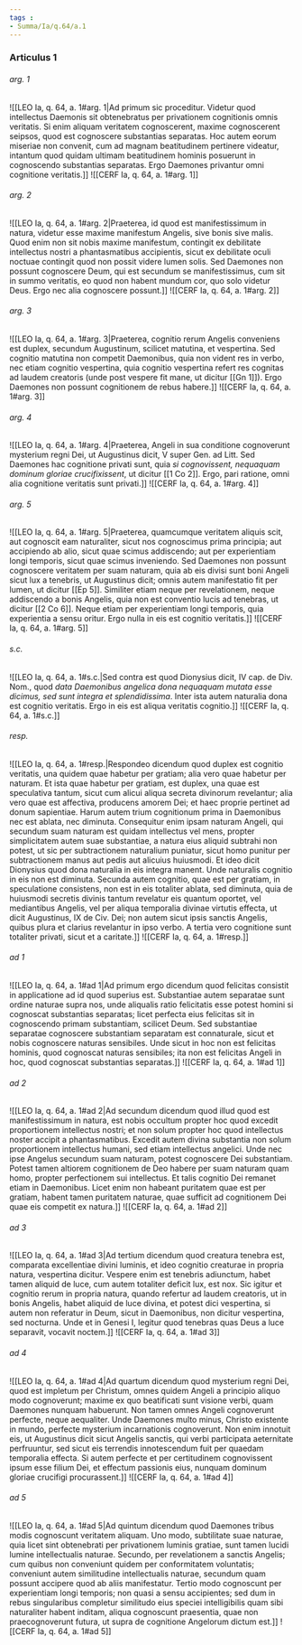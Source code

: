 ```yaml
---
tags : 
- Summa/Ia/q.64/a.1
---
```


### Articulus 1

###### arg. 1
![[LEO Ia, q. 64, a. 1#arg. 1|Ad primum sic proceditur. Videtur quod intellectus Daemonis sit obtenebratus per privationem cognitionis omnis veritatis. Si enim aliquam veritatem cognoscerent, maxime cognoscerent seipsos, quod est cognoscere substantias separatas. Hoc autem eorum miseriae non convenit, cum ad magnam beatitudinem pertinere videatur, intantum quod quidam ultimam beatitudinem hominis posuerunt in cognoscendo substantias separatas. Ergo Daemones privantur omni cognitione veritatis.]]
![[CERF Ia, q. 64, a. 1#arg. 1]]

###### arg. 2
![[LEO Ia, q. 64, a. 1#arg. 2|Praeterea, id quod est manifestissimum in natura, videtur esse maxime manifestum Angelis, sive bonis sive malis. Quod enim non sit nobis maxime manifestum, contingit ex debilitate intellectus nostri a phantasmatibus accipientis, sicut ex debilitate oculi noctuae contingit quod non possit videre lumen solis. Sed Daemones non possunt cognoscere Deum, qui est secundum se manifestissimus, cum sit in summo veritatis, eo quod non habent mundum cor, quo solo videtur Deus. Ergo nec alia cognoscere possunt.]]
![[CERF Ia, q. 64, a. 1#arg. 2]]

###### arg. 3
![[LEO Ia, q. 64, a. 1#arg. 3|Praeterea, cognitio rerum Angelis conveniens est duplex, secundum Augustinum, scilicet matutina, et vespertina. Sed cognitio matutina non competit Daemonibus, quia non vident res in verbo, nec etiam cognitio vespertina, quia cognitio vespertina refert res cognitas ad laudem creatoris (unde post vespere fit mane, ut dicitur [[Gn 1]]). Ergo Daemones non possunt cognitionem de rebus habere.]]
![[CERF Ia, q. 64, a. 1#arg. 3]]

###### arg. 4
![[LEO Ia, q. 64, a. 1#arg. 4|Praeterea, Angeli in sua conditione cognoverunt mysterium regni Dei, ut Augustinus dicit, V super Gen. ad Litt. Sed Daemones hac cognitione privati sunt, quia *si cognovissent, nequaquam dominum gloriae crucifixissent*, ut dicitur [[1 Co 2]]. Ergo, pari ratione, omni alia cognitione veritatis sunt privati.]]
![[CERF Ia, q. 64, a. 1#arg. 4]]

###### arg. 5
![[LEO Ia, q. 64, a. 1#arg. 5|Praeterea, quamcumque veritatem aliquis scit, aut cognoscit eam naturaliter, sicut nos cognoscimus prima principia; aut accipiendo ab alio, sicut quae scimus addiscendo; aut per experientiam longi temporis, sicut quae scimus inveniendo. Sed Daemones non possunt cognoscere veritatem per suam naturam, quia ab eis divisi sunt boni Angeli sicut lux a tenebris, ut Augustinus dicit; omnis autem manifestatio fit per lumen, ut dicitur [[Ep 5]]. Similiter etiam neque per revelationem, neque addiscendo a bonis Angelis, quia non est conventio lucis ad tenebras, ut dicitur [[2 Co 6]]. Neque etiam per experientiam longi temporis, quia experientia a sensu oritur. Ergo nulla in eis est cognitio veritatis.]]
![[CERF Ia, q. 64, a. 1#arg. 5]]

###### s.c.
![[LEO Ia, q. 64, a. 1#s.c.|Sed contra est quod Dionysius dicit, IV cap. de Div. Nom., quod *data Daemonibus angelica dona nequaquam mutata esse dicimus, sed sunt integra et splendidissima*. Inter ista autem naturalia dona est cognitio veritatis. Ergo in eis est aliqua veritatis cognitio.]]
![[CERF Ia, q. 64, a. 1#s.c.]]

###### resp.
![[LEO Ia, q. 64, a. 1#resp.|Respondeo dicendum quod duplex est cognitio veritatis, una quidem quae habetur per gratiam; alia vero quae habetur per naturam. Et ista quae habetur per gratiam, est duplex, una quae est speculativa tantum, sicut cum alicui aliqua secreta divinorum revelantur; alia vero quae est affectiva, producens amorem Dei; et haec proprie pertinet ad donum sapientiae. Harum autem trium cognitionum prima in Daemonibus nec est ablata, nec diminuta. Consequitur enim ipsam naturam Angeli, qui secundum suam naturam est quidam intellectus vel mens, propter simplicitatem autem suae substantiae, a natura eius aliquid subtrahi non potest, ut sic per subtractionem naturalium puniatur, sicut homo punitur per subtractionem manus aut pedis aut alicuius huiusmodi. Et ideo dicit Dionysius quod dona naturalia in eis integra manent. Unde naturalis cognitio in eis non est diminuta. Secunda autem cognitio, quae est per gratiam, in speculatione consistens, non est in eis totaliter ablata, sed diminuta, quia de huiusmodi secretis divinis tantum revelatur eis quantum oportet, vel mediantibus Angelis, vel per aliqua temporalia divinae virtutis effecta, ut dicit Augustinus, IX de Civ. Dei; non autem sicut ipsis sanctis Angelis, quibus plura et clarius revelantur in ipso verbo. A tertia vero cognitione sunt totaliter privati, sicut et a caritate.]]
![[CERF Ia, q. 64, a. 1#resp.]]

###### ad 1
![[LEO Ia, q. 64, a. 1#ad 1|Ad primum ergo dicendum quod felicitas consistit in applicatione ad id quod superius est. Substantiae autem separatae sunt ordine naturae supra nos, unde aliqualis ratio felicitatis esse potest homini si cognoscat substantias separatas; licet perfecta eius felicitas sit in cognoscendo primam substantiam, scilicet Deum. Sed substantiae separatae cognoscere substantiam separatam est connaturale, sicut et nobis cognoscere naturas sensibiles. Unde sicut in hoc non est felicitas hominis, quod cognoscat naturas sensibiles; ita non est felicitas Angeli in hoc, quod cognoscat substantias separatas.]]
![[CERF Ia, q. 64, a. 1#ad 1]]

###### ad 2
![[LEO Ia, q. 64, a. 1#ad 2|Ad secundum dicendum quod illud quod est manifestissimum in natura, est nobis occultum propter hoc quod excedit proportionem intellectus nostri; et non solum propter hoc quod intellectus noster accipit a phantasmatibus. Excedit autem divina substantia non solum proportionem intellectus humani, sed etiam intellectus angelici. Unde nec ipse Angelus secundum suam naturam, potest cognoscere Dei substantiam. Potest tamen altiorem cognitionem de Deo habere per suam naturam quam homo, propter perfectionem sui intellectus. Et talis cognitio Dei remanet etiam in Daemonibus. Licet enim non habeant puritatem quae est per gratiam, habent tamen puritatem naturae, quae sufficit ad cognitionem Dei quae eis competit ex natura.]]
![[CERF Ia, q. 64, a. 1#ad 2]]

###### ad 3
![[LEO Ia, q. 64, a. 1#ad 3|Ad tertium dicendum quod creatura tenebra est, comparata excellentiae divini luminis, et ideo cognitio creaturae in propria natura, vespertina dicitur. Vespere enim est tenebris adiunctum, habet tamen aliquid de luce, cum autem totaliter deficit lux, est nox. Sic igitur et cognitio rerum in propria natura, quando refertur ad laudem creatoris, ut in bonis Angelis, habet aliquid de luce divina, et potest dici vespertina, si autem non referatur in Deum, sicut in Daemonibus, non dicitur vespertina, sed nocturna. Unde et in Genesi I, legitur quod tenebras quas Deus a luce separavit, vocavit noctem.]]
![[CERF Ia, q. 64, a. 1#ad 3]]

###### ad 4
![[LEO Ia, q. 64, a. 1#ad 4|Ad quartum dicendum quod mysterium regni Dei, quod est impletum per Christum, omnes quidem Angeli a principio aliquo modo cognoverunt; maxime ex quo beatificati sunt visione verbi, quam Daemones nunquam habuerunt. Non tamen omnes Angeli cognoverunt perfecte, neque aequaliter. Unde Daemones multo minus, Christo existente in mundo, perfecte mysterium incarnationis cognoverunt. Non enim innotuit eis, ut Augustinus dicit sicut Angelis sanctis, qui verbi participata aeternitate perfruuntur, sed sicut eis terrendis innotescendum fuit per quaedam temporalia effecta. Si autem perfecte et per certitudinem cognovissent ipsum esse filium Dei, et effectum passionis eius, nunquam dominum gloriae crucifigi procurassent.]]
![[CERF Ia, q. 64, a. 1#ad 4]]

###### ad 5
![[LEO Ia, q. 64, a. 1#ad 5|Ad quintum dicendum quod Daemones tribus modis cognoscunt veritatem aliquam. Uno modo, subtilitate suae naturae, quia licet sint obtenebrati per privationem luminis gratiae, sunt tamen lucidi lumine intellectualis naturae. Secundo, per revelationem a sanctis Angelis; cum quibus non conveniunt quidem per conformitatem voluntatis; conveniunt autem similitudine intellectualis naturae, secundum quam possunt accipere quod ab aliis manifestatur. Tertio modo cognoscunt per experientiam longi temporis; non quasi a sensu accipientes; sed dum in rebus singularibus completur similitudo eius speciei intelligibilis quam sibi naturaliter habent inditam, aliqua cognoscunt praesentia, quae non praecognoverunt futura, ut supra de cognitione Angelorum dictum est.]]
![[CERF Ia, q. 64, a. 1#ad 5]]


